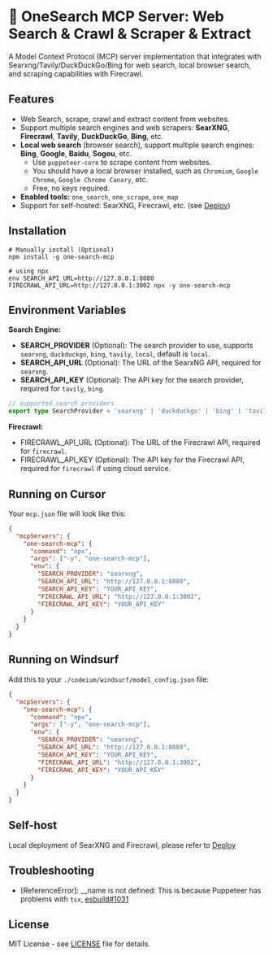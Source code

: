 # 🚀 OneSearch MCP Server: Web Search & Crawl & Scraper & Extract

A Model Context Protocol (MCP) server implementation that integrates with Searxng/Tavily/DuckDuckGo/Bing for web search, local browser search, and scraping capabilities with Firecrawl.

## Features

- Web Search, scrape, crawl and extract content from websites.
- Support multiple search engines and web scrapers: **SearXNG**, **Firecrawl**, **Tavily**, **DuckDuckGo**, **Bing**, etc.
- **Local web search** (browser search), support multiple search engines: **Bing**, **Google**, **Baidu**, **Sogou**, etc.
  - Use `puppeteer-core` to scrape content from websites.
  - You should have a local browser installed, such as `Chromium`, `Google Chrome`, `Google Chrome Canary`, etc.
  - Free, no keys required.
- **Enabled tools:** `one_search`, `one_scrape`, `one_map`
- Support for self-hosted: SearXNG, Firecrawl, etc. (see [Deploy](./deploy/README.md))

## Installation

```shell
# Manually install (Optional)
npm install -g one-search-mcp
```

```shell
# using npx
env SEARCH_API_URL=http://127.0.0.1:8080 FIRECRAWL_API_URL=http://127.0.0.1:3002 npx -y one-search-mcp
```

## Environment Variables

**Search Engine:**

- **SEARCH_PROVIDER** (Optional): The search provider to use, supports `searxng`, `duckduckgo`, `bing`, `tavily`, `local`, default is `local`.
- **SEARCH_API_URL** (Optional): The URL of the SearxNG API, required for `searxng`.
- **SEARCH_API_KEY** (Optional): The API key for the search provider, required for `tavily`, `bing`.

```ts
// supported search providers
export type SearchProvider = 'searxng' | 'duckduckgo' | 'bing' | 'tavily' | 'local';
```

**Firecrawl:**

- FIRECRAWL_API_URL (Optional): The URL of the Firecrawl API, required for `firecrawl`.
- FIRECRAWL_API_KEY (Optional): The API key for the Firecrawl API, required for `firecrawl` if using cloud service.

## Running on Cursor

Your `mcp.json` file will look like this:

```json
{
  "mcpServers": {
    "one-search-mcp": {
      "command": "npx",
      "args": ["-y", "one-search-mcp"],
      "env": {
        "SEARCH_PROVIDER": "searxng",
        "SEARCH_API_URL": "http://127.0.0.1:8080",
        "SEARCH_API_KEY": "YOUR_API_KEY",
        "FIRECRAWL_API_URL": "http://127.0.0.1:3002",
        "FIRECRAWL_API_KEY": "YOUR_API_KEY"
      }
    }
  }
}
```

## Running on Windsurf

Add this to your `./codeium/windsurf/model_config.json` file:

```json
{
  "mcpServers": {
    "one-search-mcp": {
      "command": "npx",
      "args": ["-y", "one-search-mcp"],
      "env": {
        "SEARCH_PROVIDER": "searxng",
        "SEARCH_API_URL": "http://127.0.0.1:8080",
        "SEARCH_API_KEY": "YOUR_API_KEY",
        "FIRECRAWL_API_URL": "http://127.0.0.1:3002",
        "FIRECRAWL_API_KEY": "YOUR_API_KEY"
      }
    }
  }
}
```

## Self-host

Local deployment of SearXNG and Firecrawl, please refer to [Deploy](./deploy/README.md)

## Troubleshooting

- [ReferenceError]: __name is not defined: This is because Puppeteer has problems with `tsx`, [esbuild#1031](https://github.com/evanw/esbuild/issues/1031)

## License

MIT License - see [LICENSE](./LICENSE) file for details.
